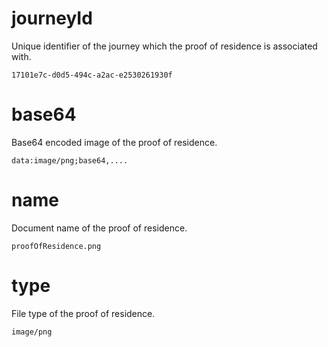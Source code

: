 # journeyId

Unique identifier of the journey which the proof of residence is associated with.

`17101e7c-d0d5-494c-a2ac-e2530261930f`

# base64

Base64 encoded image of the proof of residence.

`data:image/png;base64,....`

# name

Document name of the proof of residence.

`proofOfResidence.png`

# type

File type of the proof of residence.

`image/png`
